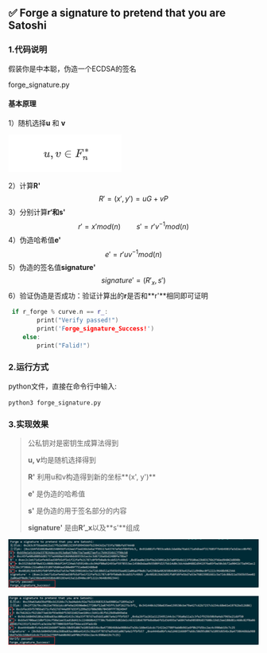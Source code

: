 ## ✅ Forge a signature to pretend that you are Satoshi

### 1.代码说明

假装你是中本聪，伪造一个ECDSA的签名 

forge_signature.py

#### 基本原理

1）随机选择**u** 和 **v**

![](https://github.com/lunan0320/Crypto_projects/blob/main/7.Forge_a_signature/img/1.png)

2）计算**R'**
$$
R' = (x',y') = uG + vP
$$
3）分别计算**r‘**和**s'**
$$
r' = x' mod (n)\qquad s' = r'v^{-1} mod(n)
$$
4）伪造哈希值**e'**
$$
e' = r' u v ^{-1}mod(n)
$$
5）伪造的签名值**signature'**
$$
signature' = (R'_{x},s')
$$
6）验证伪造是否成功：验证计算出的**r**是否和**r'**相同即可证明

```c++
 if r_forge % curve.n == r_:
        print("Verify passed!")
        print('Forge_signature_Success!')
    else:
        print("Falid!")
```

### 2.运行方式

python文件，直接在命令行中输入:

`python3 forge_signature.py`

### 3.实现效果

> 公私钥对是密钥生成算法得到
>
> **u, v**均是随机选择得到
>
> **R'** 利用u和v构造得到新的坐标**(x', y')**
>
> **e'** 是伪造的哈希值
>
> **s'** 是伪造的用于签名部分的内容
>
> **signature'** 是由**R’_x**以及**s'**组成

![](https://github.com/lunan0320/Crypto_projects/blob/main/7.Forge_a_signature/img/forge_1.png)



![](https://github.com/lunan0320/Crypto_projects/blob/main/7.Forge_a_signature/img/forge_2.png)